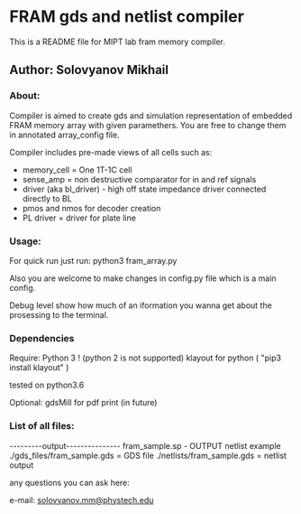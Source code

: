 # FRAM gds and netlist compiler

This is a README file for MIPT lab fram memory compiler.

## Author: Solovyanov Mikhail

### About:
Compiler is aimed to create gds and simulation representation of embedded FRAM memory array with given paramethers. You are free to change them in annotated array_config file.

Compiler includes pre-made views of all cells such as:

- memory_cell = One 1T-1C cell
- sense_amp = non destructive comparator for in and ref signals
- driver (aka bl_driver) - high off state  impedance  driver connected directly to BL
- pmos and nmos for decoder creation
- PL driver = driver for plate line


### Usage:

For quick run just run: python3 fram_array.py

Also you are welcome to make changes in config.py file which is a main config.

Debug level show how much of an iformation you wanna get about the prosessing to the terminal.

### Dependencies
Require:
Python 3 ! (python 2 is not supported)
klayout for python ( "pip3 install klayout" )

tested on python3.6


Optional:
gdsMill for pdf print (in future)

### List of all files:


---------output---------------
fram_sample.sp - OUTPUT netlist example
./gds_files/fram_sample.gds = GDS file
./netlists/fram_sample.gds = netlist output

any questions you can ask here:

e-mail: solovyanov.mm@phystech.edu
